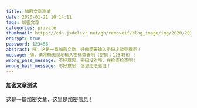 ```yaml
---
title: 加密文章测试
date: 2020-01-21 10:14:11
tags: 加密文章
categories: private
thumbnail: https://cdn.jsdelivr.net/gh/removeif/blog_image/img/2020/20200121101729.png
encrypt: true
password: 123456 
abstract: 咦，这是一篇加密文章，好像需要输入密码才能查看呢！
message: 嗨，请准确无误地输入密码查看哟（密码：123456）！
wrong_pass_message: 不好意思，密码没对哦，在检查检查呢！
wrong_hash_message: 不好意思，信息无法验证！
---
```


#### 加密文章测试

这是一篇加密文章，这里是加密信息！
